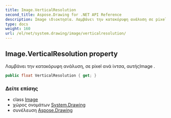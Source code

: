 ```yaml
---
title: Image.VerticalResolution
second_title: Aspose.Drawing for .NET API Reference
description: Image ιδιοκτησία. Λαμβάνει την κατακόρυφη ανάλυση σε pixel ανά ίντσα αυτήςImage .
type: docs
weight: 160
url: /el/net/system.drawing/image/verticalresolution/
---
```

## Image.VerticalResolution property

Λαμβάνει την κατακόρυφη ανάλυση, σε pixel ανά ίντσα, αυτήςImage .

```csharp
public float VerticalResolution { get; }
```

### Δείτε επίσης

* class [Image](../)
* χώρος ονομάτων [System.Drawing](../../image/)
* συνέλευση [Aspose.Drawing](../../../)


